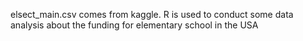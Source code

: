 elsect_main.csv comes from kaggle.
R is used to conduct some data analysis about the funding for elementary school in the USA


